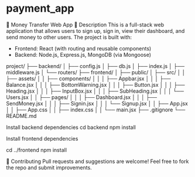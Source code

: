 # payment_app

💸 Money Transfer Web App
📝 Description
This is a full-stack web application that allows users to sign up, sign in, view their dashboard, and send money to other users. The project is built with:
- Frontend: React (with routing and reusable components)
- Backend: Node.js, Express.js, MongoDB (via Mongoose)

project/
├── backend/
│   ├── config.js
│   ├── db.js
│   ├── index.js
│   ├── middleware.js
│   └── routers/
├── frontend/
│   ├── public/
│   ├── src/
│   │   ├── assets/
│   │   ├── components/
│   │   │   ├── Appbar.jsx
│   │   │   ├── Balance.jsx
│   │   │   ├── BottomWarning.jsx
│   │   │   ├── Button.jsx
│   │   │   ├── Heading.jsx
│   │   │   ├── InputBox.jsx
│   │   │   ├── SubHeading.jsx
│   │   │   └── Users.jsx
│   │   ├── pages/
│   │   │   ├── Dashboard.jsx
│   │   │   ├── SendMoney.jsx
│   │   │   ├── Signin.jsx
│   │   │   └── Signup.jsx
│   │   ├── App.jsx
│   │   ├── App.css
│   │   ├── index.css
│   │   └── main.jsx
├── .gitignore
└── README.md

Install backend dependencies
cd backend
npm install

 Install frontend dependencies

 cd ../frontend
npm install

🤝 Contributing
Pull requests and suggestions are welcome! Feel free to fork the repo and submit improvements.



